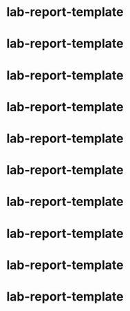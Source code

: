 # lab-report-template
# lab-report-template
# lab-report-template
# lab-report-template
# lab-report-template
# lab-report-template
# lab-report-template
# lab-report-template
# lab-report-template
# lab-report-template
